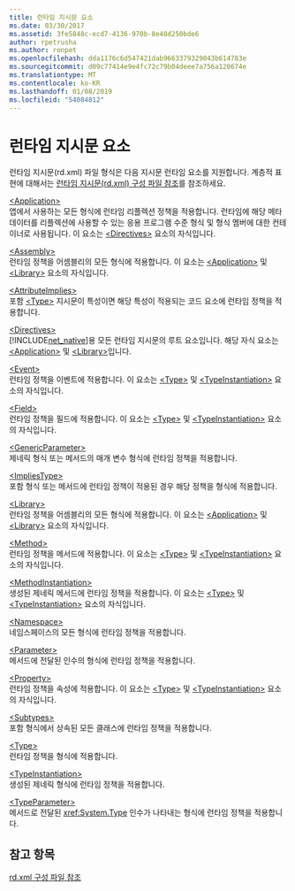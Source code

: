 ```yaml
---
title: 런타임 지시문 요소
ms.date: 03/30/2017
ms.assetid: 3fe5848c-ecd7-4136-970b-8e48d250bde6
author: rpetrusha
ms.author: ronpet
ms.openlocfilehash: dda1176c6d547421dab9663379329043b614783e
ms.sourcegitcommit: d09c77414e9e4fc72c79b04deee7a756a120674e
ms.translationtype: MT
ms.contentlocale: ko-KR
ms.lasthandoff: 01/08/2019
ms.locfileid: "54084812"
---
```

# <a name="runtime-directive-elements"></a>런타임 지시문 요소
런타임 지시문(rd.xml) 파일 형식은 다음 지시문 런타임 요소를 지원합니다. 계층적 표현에 대해서는 [런타임 지시문(rd.xml) 구성 파일 참조](../../../docs/framework/net-native/runtime-directives-rd-xml-configuration-file-reference.md)를 참조하세요.  
  
 [\<Application>](../../../docs/framework/net-native/application-element-net-native.md)  
 앱에서 사용하는 모든 형식에 런타임 리플렉션 정책을 적용합니다. 런타임에 해당 메타데이터를 리플렉션에 사용할 수 있는 응용 프로그램 수준 형식 및 형식 멤버에 대한 컨테이너로 사용됩니다. 이 요소는 [\<Directives>](../../../docs/framework/net-native/directives-element-net-native.md) 요소의 자식입니다.  
  
 [\<Assembly>](../../../docs/framework/net-native/assembly-element-net-native.md)  
 런타임 정책을 어셈블리의 모든 형식에 적용합니다. 이 요소는 [\<Application>](../../../docs/framework/net-native/application-element-net-native.md) 및 [\<Library>](../../../docs/framework/net-native/library-element-net-native.md) 요소의 자식입니다.  
  
 [\<AttributeImplies>](../../../docs/framework/net-native/attributeimplies-element-net-native.md)  
 포함 [\<Type>](../../../docs/framework/net-native/type-element-net-native.md) 지시문이 특성이면 해당 특성이 적용되는 코드 요소에 런타임 정책을 적용합니다.  
  
 [\<Directives>](../../../docs/framework/net-native/directives-element-net-native.md)  
 [!INCLUDE[net_native](../../../includes/net-native-md.md)]용 모든 런타임 지시문의 루트 요소입니다. 해당 자식 요소는 [\<Application>](../../../docs/framework/net-native/application-element-net-native.md) 및 [\<Library>](../../../docs/framework/net-native/library-element-net-native.md)입니다.  
  
 [\<Event>](../../../docs/framework/net-native/event-element-net-native.md)  
 런타임 정책을 이벤트에 적용합니다. 이 요소는 [\<Type>](../../../docs/framework/net-native/type-element-net-native.md) 및 [\<TypeInstantiation>](../../../docs/framework/net-native/typeinstantiation-element-net-native.md) 요소의 자식입니다.  
  
 [\<Field>](../../../docs/framework/net-native/field-element-net-native.md)  
 런타임 정책을 필드에 적용합니다. 이 요소는 [\<Type>](../../../docs/framework/net-native/type-element-net-native.md) 및 [\<TypeInstantiation>](../../../docs/framework/net-native/typeinstantiation-element-net-native.md) 요소의 자식입니다.  
  
 [\<GenericParameter>](../../../docs/framework/net-native/genericparameter-element-net-native.md)  
 제네릭 형식 또는 메서드의 매개 변수 형식에 런타임 정책을 적용합니다.  
  
 [\<ImpliesType>](../../../docs/framework/net-native/impliestype-element-net-native.md)  
 포함 형식 또는 메서드에 런타임 정책이 적용된 경우 해당 정책을 형식에 적용합니다.  
  
 [\<Library>](../../../docs/framework/net-native/library-element-net-native.md)  
 런타임 정책을 어셈블리의 모든 형식에 적용합니다. 이 요소는 [\<Application>](../../../docs/framework/net-native/application-element-net-native.md) 및 [\<Library>](../../../docs/framework/net-native/library-element-net-native.md) 요소의 자식입니다.  
  
 [\<Method>](../../../docs/framework/net-native/method-element-net-native.md)  
 런타임 정책을 메서드에 적용합니다. 이 요소는 [\<Type>](../../../docs/framework/net-native/type-element-net-native.md) 및 [\<TypeInstantiation>](../../../docs/framework/net-native/typeinstantiation-element-net-native.md) 요소의 자식입니다.  
  
 [\<MethodInstantiation>](../../../docs/framework/net-native/methodinstantiation-element-net-native.md)  
 생성된 제네릭 메서드에 런타임 정책을 적용합니다. 이 요소는 [\<Type>](../../../docs/framework/net-native/type-element-net-native.md) 및 [\<TypeInstantiation>](../../../docs/framework/net-native/typeinstantiation-element-net-native.md) 요소의 자식입니다.  
  
 [\<Namespace>](../../../docs/framework/net-native/namespace-element-net-native.md)  
 네임스페이스의 모든 형식에 런타임 정책을 적용합니다.  
  
 [\<Parameter>](../../../docs/framework/net-native/parameter-element-net-native.md)  
 메서드에 전달된 인수의 형식에 런타임 정책을 적용합니다.  
  
 [\<Property>](../../../docs/framework/net-native/property-element-net-native.md)  
 런타임 정책을 속성에 적용합니다. 이 요소는 [\<Type>](../../../docs/framework/net-native/type-element-net-native.md) 및 [\<TypeInstantiation>](../../../docs/framework/net-native/typeinstantiation-element-net-native.md) 요소의 자식입니다.  
  
 [\<Subtypes>](../../../docs/framework/net-native/subtypes-element-net-native.md)  
 포함 형식에서 상속된 모든 클래스에 런타임 정책을 적용합니다.  
  
 [\<Type>](../../../docs/framework/net-native/type-element-net-native.md)  
 런타임 정책을 형식에 적용합니다.  
  
 [\<TypeInstantiation>](../../../docs/framework/net-native/typeinstantiation-element-net-native.md)  
 생성된 제네릭 형식에 런타임 정책을 적용합니다.  
  
 [\<TypeParameter>](../../../docs/framework/net-native/typeparameter-element-net-native.md)  
 메서드로 전달된 <xref:System.Type> 인수가 나타내는 형식에 런타임 정책을 적용합니다.  
  
## <a name="see-also"></a>참고 항목  
 [rd.xml 구성 파일 참조](../../../docs/framework/net-native/runtime-directives-rd-xml-configuration-file-reference.md)
